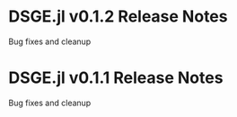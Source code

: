 # DSGE.jl v0.1.2 Release Notes
Bug fixes and cleanup

# DSGE.jl v0.1.1 Release Notes
Bug fixes and cleanup
